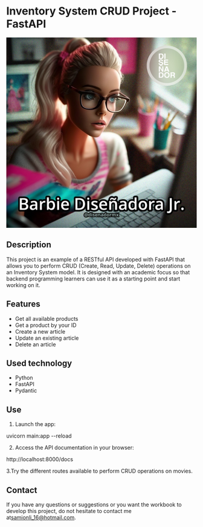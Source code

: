 # Inventory System CRUD Project - FastAPI

<img src="img/barbie.jpg" alt="Inventory System Logo">

## Description

This project is an example of a RESTful API developed with FastAPI that allows you to perform CRUD (Create, Read, Update, Delete) operations on an Inventory System model. It is designed with an academic focus so that backend programming learners can use it as a starting point and start working on it.

## Features

- Get all available products
- Get a product by your ID
- Create a new article
- Update an existing article
- Delete an article


## Used technology

- Python
- FastAPI
- Pydantic




## Use

1. Launch the app:

uvicorn main:app --reload


2. Access the API documentation in your browser:

http://localhost:8000/docs


3.Try the different routes available to perform CRUD operations on movies.


## Contact

If you have any questions or suggestions or you want the workbook to develop this project, do not hesitate to contact me at[samionli_16@hotmail.com](samionli_16@hotmail.com).


